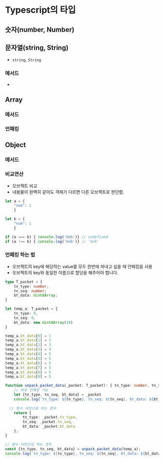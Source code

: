 # Typescript의 타입

## 숫자(number, Number)

## 문자열(string, String)

- `string`, `String`

### 메서드

- 


## Array

### 메서드

### 언패킹



## Object

### 메서드

### 비교연산

- 오브젝트 비교
- 내용물이 완벽히 같아도 객체가 다르면 다른 오브젝트로 판단함.
```ts
let a = {
    "num": 1 
    }

let b = {
    "num": 1 
    }

if (a === b) { console.log('bnb')} // undefined
if (a !== b) { console.log('bnb')} // 'bnb'
```


### 언패킹 하는 법

- 오브젝트의 key에 해당하는 value를 모두 한번에 꺼내고 싶을 때 언패킹을 사용
- 오브젝트의 key와 동일한 이름으로 할당을 해주어야 합니다.

``` ts
type T_packet = {
    tn_type: number;
    tn_seq: number;
    bt_data: Uint8Array;
}

let temp_a: T_packet = {
    tn_type: 0,
    tn_seq: 0,
    bt_data: new Uint8Array(10)
}

temp_a.bt_data[0] = 1
temp_a.bt_data[1] = 2
temp_a.bt_data[2] = 3
temp_a.bt_data[3] = 4
temp_a.bt_data[4] = 5
temp_a.bt_data[5] = 5
temp_a.bt_data[6] = 5
temp_a.bt_data[7] = 5
temp_a.bt_data[8] = 5
temp_a.bt_data[9] = 5

function unpack_packet_data(_packet: T_packet): { tn_type: number, tn_seq: number, bt_data: Uint8Array } {
    // 바로 언패킹 가능
    let {tn_type, tn_seq, bt_data} = _packet 
    console.log(`tn_type: ${tn_type}, tn_seq: ${tn_seq}, bt_data: ${bt_data}`) 
  
  // 함수 리턴으로 하는 경우
    return {
        tn_type: _packet.tn_type,
        tn_seq: _packet.tn_seq,
        bt_data: _packet.bt_data
    };
}

// 함수 리턴으로 하는 경우
const {tn_type, tn_seq, bt_data} = unpack_packet_data(temp_a); 
console.log(`tn_type: ${tn_type}, tn_seq: ${tn_seq}, bt_data: ${bt_data}`)
```


